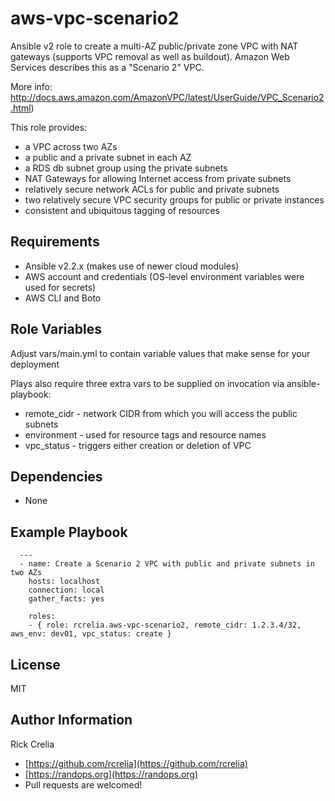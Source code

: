 aws-vpc-scenario2
=================

Ansible v2 role to create a multi-AZ public/private zone VPC with NAT gateways (supports VPC removal as well as buildout). Amazon Web Services describes this as a "Scenario 2" VPC.

More info: http://docs.aws.amazon.com/AmazonVPC/latest/UserGuide/VPC_Scenario2.html)

This role provides:

- a VPC across two AZs
- a public and a private subnet in each AZ
- a RDS db subnet group using the private subnets
- NAT Gateways for allowing Internet access from private subnets
- relatively secure network ACLs for public and private subnets
- two relatively secure VPC security groups for public or private instances
- consistent and ubiquitous tagging of resources

Requirements
------------

- Ansible v2.2.x (makes use of newer cloud modules)
- AWS account and credentials (OS-level environment variables were used for secrets)
- AWS CLI and Boto

Role Variables
--------------

Adjust vars/main.yml to contain variable values that make sense for your deployment

Plays also require three extra vars to be supplied on invocation via ansible-playbook:

- remote_cidr - network CIDR from which you will access the public subnets
- environment - used for resource tags and resource names
- vpc_status -  triggers either creation or deletion of VPC

Dependencies
------------

- None

Example Playbook
----------------

~~~~
  ---
  - name: Create a Scenario 2 VPC with public and private subnets in two AZs
    hosts: localhost
    connection: local
    gather_facts: yes

    roles:
    - { role: rcrelia.aws-vpc-scenario2, remote_cidr: 1.2.3.4/32, aws_env: dev01, vpc_status: create }
~~~~

License
-------

MIT

Author Information
------------------

Rick Crelia

- [https://github.com/rcrelia](https://github.com/rcrelia)
- [https://randops.org](https://randops.org)
- Pull requests are welcomed!
